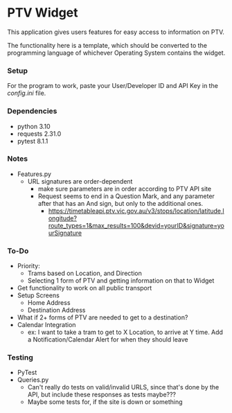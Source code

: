 # PTV Widget
This application gives users features for easy access to information on PTV. 

The functionality here is a template, which should be converted to the programming language of whichever Operating System contains the widget.

### Setup
For the program to work, paste your User/Developer ID and API Key in the *config.ini* file. 

### Dependencies
- python 3.10
- requests 2.31.0
- pytest 8.1.1

### Notes
- Features.py
  - URL signatures are order-dependent
    - make sure parameters are in order according to PTV API site
    - Request seems to end in a Question Mark, and any parameter after that has an And sign, but only to the additional ones.
      - https://timetableapi.ptv.vic.gov.au/v3/stops/location/latitude,longitude?route_types=1&max_results=100&devid=yourID&signature=yourSignature

### To-Do
- Priority: 
  - Trams based on Location, and Direction
  - Selecting 1 form of PTV and getting information on that to Widget
- Get functionality to work on all public transport
- Setup Screens
  - Home Address
  - Destination Address
- What if 2+ forms of PTV are needed to get to a destination?
- Calendar Integration
  - ex: I want to take a tram to get to X Location, to arrive at Y time. Add a Notification/Calendar Alert for when they should leave

### Testing
- PyTest
- Queries.py
  - Can't really do tests on valid/invalid URLS, since that's done by the API, but include these responses as tests maybe???
  - Maybe some tests for, if the site is down or something